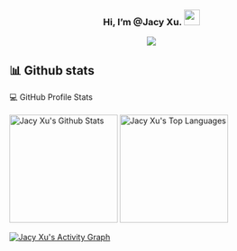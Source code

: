 <h3 align="center">
   Hi, I’m @Jacy Xu.
  <img src="https://media.giphy.com/media/hvRJCLFzcasrR4ia7z/giphy.gif" width="28">
</h3>
<p align="center">
  <a href="https://github.com/XdpCs"><img src="https://readme-typing-svg.herokuapp.com?color=2196F3&lines=Love+programming!+Solidity+Engineer"></a>
</p>

##  📊 Github stats


<summary>💻 GitHub Profile Stats</summary>
  <br/>
    <a href="https://github.com/anuraghazra/github-readme-stats"><img alt="Jacy Xu's Github Stats" src="https://denvercoder1-github-readme-stats.vercel.app/api/?username=XdpCS&count_private=true&show_icons=true&theme=radical&cache_seconds=1800" height="192px"/></a>
  <a href="https://github.com/anuraghazra/github-readme-stats"><img alt="Jacy Xu's Top Languages" src="https://github-readme-stats.vercel.app/api/top-langs/?username=XdpCS&show_icons=true&locale=en&layout=compact&hide=c,html,stata,Tcl,Shell,BatchFile,CSS,SystemVerilog,Assembly&langs_count=15&theme=radical" height="192px"/></a>
  <br/>
  
  
<!-- https://github.com/ashutosh00710/github-readme-activity-graph -->
<a href="https://github.com/ashutosh00710/github-readme-activity-graph"><img alt="Jacy Xu's Activity Graph" src="https://denvercoder1-activity-graph.herokuapp.com/graph/?username=XdpCS&bg_color=1F222E&color=F8D866&line=F85D7F&point=FFFFFF&hide_border=true" /></a>
